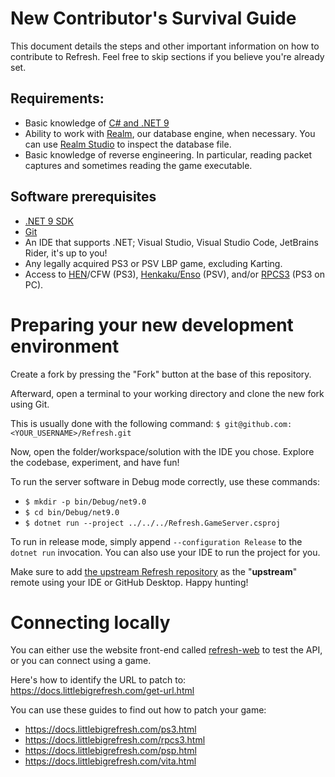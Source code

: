 # New Contributor's Survival Guide

This document details the steps and other important information on how to contribute to Refresh. Feel free to skip sections if you believe you're already set.

## Requirements:
- Basic knowledge of [C# and .NET 9](https://learn.microsoft.com/dotnet/)
- Ability to work with [Realm](https://realm.io), our database engine, when necessary. You can use [Realm Studio](https://github.com/realm/realm-studio/releases/) to inspect the database file.
- Basic knowledge of reverse engineering. In particular, reading packet captures and sometimes reading the game executable.

## Software prerequisites
- [.NET 9 SDK](https://dotnet.microsoft.com)
- [Git](https://git-scm.com)
- An IDE that supports .NET; Visual Studio, Visual Studio Code, JetBrains Rider, it's up to you!
- Any legally acquired PS3 or PSV LBP game, excluding Karting.
- Access to [HEN](https://www.psx-place.com/threads/tutorial-ps3hen-the-great-ps3-hen-all-in-one-guide.24369/)/CFW (PS3), [Henkaku/Enso](https://vita.hacks.guide) (PSV), and/or [RPCS3](https://rpcs3.net) (PS3 on PC).

# Preparing your new development environment
Create a fork by pressing the "Fork" button at the base of this repository.

Afterward, open a terminal to your working directory and clone the new fork using Git.

This is usually done with the following command:
`$ git@github.com:<YOUR_USERNAME>/Refresh.git`

Now, open the folder/workspace/solution with the IDE you chose. Explore the codebase, experiment, and have fun!

To run the server software in Debug mode correctly, use these commands:

- `$ mkdir -p bin/Debug/net9.0`
- `$ cd bin/Debug/net9.0`
- `$ dotnet run --project ../../../Refresh.GameServer.csproj`

To run in release mode, simply append `--configuration Release` to the `dotnet run` invocation.
You can also use your IDE to run the project for you.

Make sure to add [the upstream Refresh repository](https://github.com/LittleBigRefresh/Refresh) as the "**upstream**" remote using your IDE or GitHub Desktop. Happy hunting!

# Connecting locally
You can either use the website front-end called [refresh-web](https://github.com/LittleBigRefresh/refresh-web) to test the API, or you can connect using a game.

Here's how to identify the URL to patch to: https://docs.littlebigrefresh.com/get-url.html

You can use these guides to find out how to patch your game:
- https://docs.littlebigrefresh.com/ps3.html
- https://docs.littlebigrefresh.com/rpcs3.html
- https://docs.littlebigrefresh.com/psp.html
- https://docs.littlebigrefresh.com/vita.html